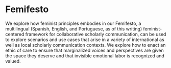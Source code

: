 # Femifesto

We explore how feminist principles embodies in our Femifesto, a multilingual (Spanish, English, and Portuguese, as of this writing) feminist-centered framework for collaborative scholarly communication, can be used to explore scenarios and use cases that arise in a variety of international as well as local scholarly communication contexts. We explore how to enact an ethic of care to ensure that marginalized voices and perspectives are given the space they deserve and that invisible emotional labor is recognized and valued.
